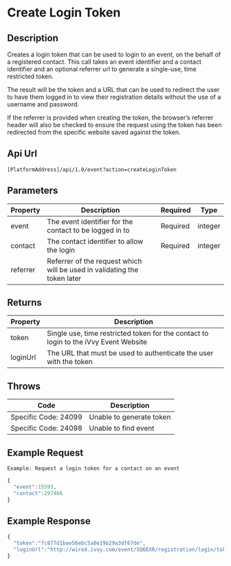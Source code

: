 # Create Login Token

## Description

Creates a login token that can be used to login to an event, on the behalf of a registered contact. This call takes an event identifier and a contact identifier and an optional referrer url to generate a single-use, time restricted token.

The result will be the token and a URL that can be used to redirect the user to have them logged in to view their registration details without the use of a username and password.

If the referrer is provided when creating the token, the browser’s referrer header will also be checked to ensure the request using the token has been redirected from the specific website saved against the token.

## Api Url

`[PlatformAddress]/api/1.0/event?action=createLoginToken`

## Parameters

| Property | Description | Required | Type |
| --- | --- | --- | --- |
| event | The event identifier for the contact to be logged in to | Required | integer |
| contact | The contact identifier to allow the login | Required | integer |
| referrer | Referrer of the request which will be used in validating the token later |  |  |

## Returns

| Property | Description |
| --- | --- |
| token | Single use, time restricted token for the contact to login to the iVvy Event Website |
| loginUrl | The URL that must be used to authenticate the user with the token |

## Throws

| Code | Description |
| --- | --- |
| Specific Code: 24099 | Unable to generate token |
| Specific Code: 24098 | Unable to find event |

## Example Request

`Example: Request a login token for a contact on an event`

```javascript
{
  "event":15593,
  "contact":297466
}
```

## Example Response

```javascript
{
  "token":"fc877d1bae56ebc5a8e19b29a3df67de",
  "loginUrl":"http://wired.ivvy.com/event/SQ6EXR/registration/login/token?t=fc877d1bae56ebc5a8e19b29a3df67de&contact=297466"
}
```

